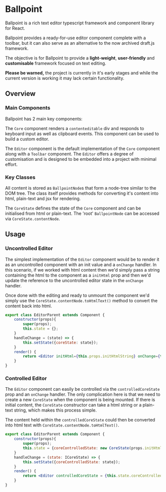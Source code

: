 # Ballpoint

Ballpoint is a rich text editor typescript framework and component library for React.

Ballpoint provides a ready-for-use editor component complete with a toolbar, but it can also serve as an alternative to the now archived draft.js framework.

The objective is for Ballpoint to provide a **light-weight**, **user-friendly** and **customisable** framework focused on text editing.

**Please be warned,** the project is currently in it's early stages and while the current version is working it may lack certain functionality. 

## Overview
### Main Components

Ballpoint has 2 main key components:

The `Core` component renders a `contenteditable` div and responds to keyboard input as well as clipboard events. This component can be used to build a custom editor.

The `Editor` component is the default implementation of the `Core` component along with a `Toolbar` component. The `Editor` offers a degree of customisation and is designed to be embedded into a project with minimal effort.

### Key Classes

All content is stored as `BallpointNode`s that form a node-tree similar to the DOM tree. The class itself provides methods for converting it's content into html, plain-text and jsx for rendering.

The `CoreState` defines the state of the `Core` component and can be initialised from html or plain-text. The 'root' `BallpointNode` can be accessed via `CoreState.contentNode`.

## Usage
### Uncontrolled Editor
The simplest implementation of the `Editor` component would be to render it as an uncontrolled component with an init value and a `onChange` handler.
In this scenario, if we worked with html content then we'd simply pass a string containing the html to the component as a `initHtml` prop and then we'd update the reference to the uncontrolled editor state in the `onChange` handler.

Once done with the editing and ready to unmount the component we'd simply use the `CoreState.contentNode.toHtmlText()` method to convert the content back into html.

```jsx
export class EditorParent extends Component {
    constructor(props){
        super(props);
        this.state = {};
    }
    handleChange = (state) => {
        this.setState({coreState: state});
    }
    render() {
        return <Editor initHtml={this.props.initHtmlString} onChange={this.handleChange}/>
    }
}
```

### Controlled Editor
The `Editor` component can easily be controlled via the `controlledCoreState` prop and an `onChange` handler. The only complication here is that we need to create a new `CoreState` when the component is being mounted. If there is initial content, the `CoreState` constructor can take a html string or a plain-text string, which makes this process simple.

The content held within the `controlledCoreState` could then be converted into html text with `CoreState.contentNode.toHtmlText()`.

```jsx
export class EditorParent extends Component {
    constructor(props){
        super(props);
        this.state = {coreControlledState: new CoreState(props.initHtmlString)};
    }
    handleChange = (state: ICoreState) => {
        this.setState({coreControlledState: state});
    }
    render() {
        return <Editor controlledCoreState = {this.state.coreControlledState} onChange={this.handleChange}/>
    }
}
```